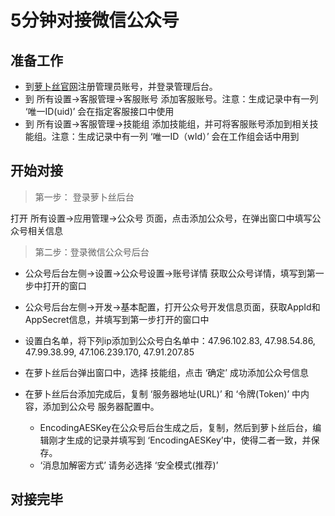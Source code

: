 # 5分钟对接微信公众号

## 准备工作

- 到[萝卜丝官网](https://www.bytedesk.com/admin#/register)注册管理员账号，并登录管理后台。
- 到 所有设置->客服管理->客服账号 添加客服账号。注意：生成记录中有一列 ‘唯一ID(uid)’ 会在指定客服接口中使用
- 到 所有设置->客服管理->技能组 添加技能组，并可将客服账号添加到相关技能组。注意：生成记录中有一列 ‘唯一ID（wId）’ 会在工作组会话中用到

## 开始对接

> 第一步： 登录萝卜丝后台

打开 所有设置->应用管理->公众号 页面，点击添加公众号，在弹出窗口中填写公众号相关信息

> 第二步：登录微信公众号后台

- 公众号后台左侧->设置->公众号设置->账号详情 获取公众号详情，填写到第一步中打开的窗口

- 公众号后台左侧->开发->基本配置，打开公众号开发信息页面，获取AppId和AppSecret信息，并填写到第一步打开的窗口中

- 设置白名单，将下列ip添加到公众号白名单中：47.96.102.83, 47.98.54.86, 47.99.38.99, 47.106.239.170, 47.91.207.85

- 在萝卜丝后台弹出窗口中，选择 技能组，点击 ‘确定’ 成功添加公众号信息

- 在萝卜丝后台添加完成后，复制 ‘服务器地址(URL)’ 和 ‘令牌(Token)’ 中内容，添加到公众号 服务器配置中。
    - EncodingAESKey在公众号后台生成之后，复制，然后到萝卜丝后台，编辑刚才生成的记录并填写到 ‘EncodingAESKey’中，使得二者一致，并保存。
    - ‘消息加解密方式’ 请务必选择 ‘安全模式(推荐)’

## 对接完毕

